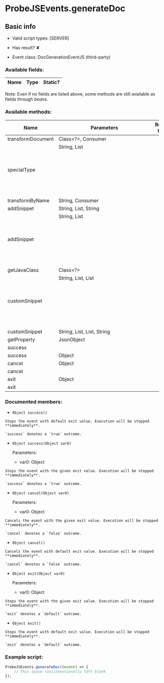 # ProbeJSEvents.generateDoc

## Basic info

- Valid script types: [SERVER]

- Has result? ✘

- Event class: DocGenerationEventJS (third-party)

### Available fields:

| Name | Type | Static? |
| ---- | ---- | ------- |

Note: Even if no fields are listed above, some methods are still available as fields through *beans*.

### Available methods:

| Name | Parameters | Return type | Static? |
| ---- | ---------- | ----------- | ------- |
| transformDocument | Class<?>, Consumer<DocumentClass> |  | DocGenerationEventJS | ✘ |
| specialType | String, List<Object> |  | DocGenerationEventJS | ✘ |
| transformByName | String, Consumer<DocumentClass> |  | DocGenerationEventJS | ✘ |
| addSnippet | String, List<Object>, String |  | DocGenerationEventJS | ✘ |
| addSnippet | String, List<Object> |  | DocGenerationEventJS | ✘ |
| getJavaClass | Class<?> |  | DocumentClass | ✘ |
| customSnippet | String, List<String>, List<Object> |  | DocGenerationEventJS | ✘ |
| customSnippet | String, List<String>, List<Object>, String |  | DocGenerationEventJS | ✘ |
| getProperty | JsonObject |  | AbstractProperty<?> | ✘ |
| success |  |  | Object | ✘ |
| success | Object |  | Object | ✘ |
| cancel | Object |  | Object | ✘ |
| cancel |  |  | Object | ✘ |
| exit | Object |  | Object | ✘ |
| exit |  |  | Object | ✘ |


### Documented members:

- `Object success()`
```
Stops the event with default exit value. Execution will be stopped **immediately**.

`success` denotes a `true` outcome.
```

- `Object success(Object var0)`

  Parameters:
  - var0: Object

```
Stops the event with the given exit value. Execution will be stopped **immediately**.

`success` denotes a `true` outcome.
```

- `Object cancel(Object var0)`

  Parameters:
  - var0: Object

```
Cancels the event with the given exit value. Execution will be stopped **immediately**.

`cancel` denotes a `false` outcome.
```

- `Object cancel()`
```
Cancels the event with default exit value. Execution will be stopped **immediately**.

`cancel` denotes a `false` outcome.
```

- `Object exit(Object var0)`

  Parameters:
  - var0: Object

```
Stops the event with the given exit value. Execution will be stopped **immediately**.

`exit` denotes a `default` outcome.
```

- `Object exit()`
```
Stops the event with default exit value. Execution will be stopped **immediately**.

`exit` denotes a `default` outcome.
```



### Example script:

```js
ProbeJSEvents.generateDoc((event) => {
	// This space (un)intentionally left blank
});
```

